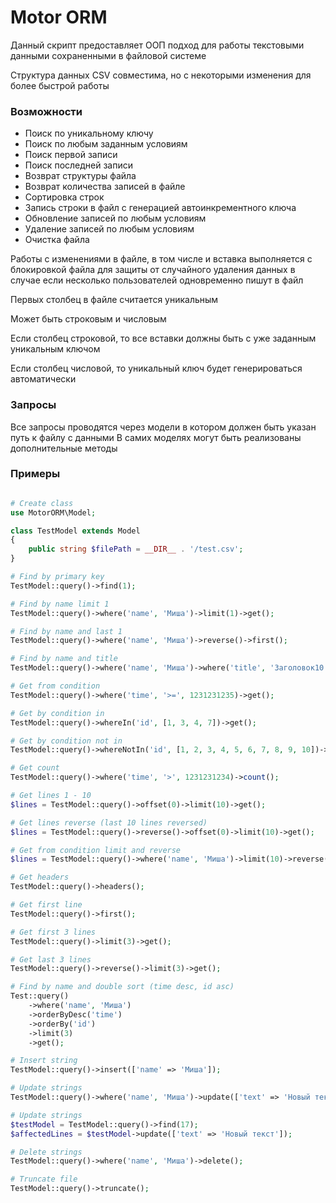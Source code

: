 # Motor ORM

Данный скрипт предоставляет ООП подход для работы текстовыми данными сохраненными в файловой системе

Структура данных CSV совместима, но с некоторыми изменения для более быстрой работы

### Возможности

- Поиск по уникальному ключу
- Поиск по любым заданным условиям
- Поиск первой записи
- Поиск последней записи
- Возврат структуры файла
- Возврат количества записей в файле
- Сортировка строк
- Запись строки в файл с генерацией автоинкрементного ключа
- Обновление записей по любым условиям
- Удаление записей по любым условиям
- Очистка файла

Работы с изменениями в файле, в том числе и вставка выполняется с блокировкой файла для защиты от случайного удаления данных в случае если несколько пользователей одновременно пишут в файл

Первых столбец в файле считается уникальным

Может быть строковым и числовым

Если столбец строковой, то все вставки должны быть с уже заданным уникальным ключом

Если столбец числовой, то уникальный ключ будет генерироваться автоматически

### Запросы

Все запросы проводятся через модели в котором должен быть указан путь к файлу с данными
В самих моделях могут быть реализованы дополнительные методы

### Примеры
```php

# Create class
use MotorORM\Model;

class TestModel extends Model
{
    public string $filePath = __DIR__ . '/test.csv';
}

# Find by primary key
TestModel::query()->find(1);

# Find by name limit 1
TestModel::query()->where('name', 'Миша')->limit(1)->get();

# Find by name and last 1
TestModel::query()->where('name', 'Миша')->reverse()->first();

# Find by name and title
TestModel::query()->where('name', 'Миша')->where('title', 'Заголовок10')->get();

# Get from condition
TestModel::query()->where('time', '>=', 1231231235)->get();

# Get by condition in
TestModel::query()->whereIn('id', [1, 3, 4, 7])->get();

# Get by condition not in
TestModel::query()->whereNotIn('id', [1, 2, 3, 4, 5, 6, 7, 8, 9, 10])->get();

# Get count
TestModel::query()->where('time', '>', 1231231234)->count();

# Get lines 1 - 10
$lines = TestModel::query()->offset(0)->limit(10)->get();

# Get lines reverse (last 10 lines reversed)
$lines = TestModel::query()->reverse()->offset(0)->limit(10)->get();

# Get from condition limit and reverse
$lines = TestModel::query()->where('name', 'Миша')->limit(10)->reverse()->get();

# Get headers
TestModel::query()->headers();

# Get first line
TestModel::query()->first();

# Get first 3 lines
TestModel::query()->limit(3)->get();

# Get last 3 lines
TestModel::query()->reverse()->limit(3)->get();

# Find by name and double sort (time desc, id asc)
Test::query()
    ->where('name', 'Миша')
    ->orderByDesc('time')
    ->orderBy('id')
    ->limit(3)
    ->get();

# Insert string
TestModel::query()->insert(['name' => 'Миша']);

# Update strings
TestModel::query()->where('name', 'Миша')->update(['text' => 'Новый текст']);

# Update strings
$testModel = TestModel::query()->find(17);
$affectedLines = $testModel->update(['text' => 'Новый текст']);

# Delete strings
TestModel::query()->where('name', 'Миша')->delete();

# Truncate file
TestModel::query()->truncate();
```
